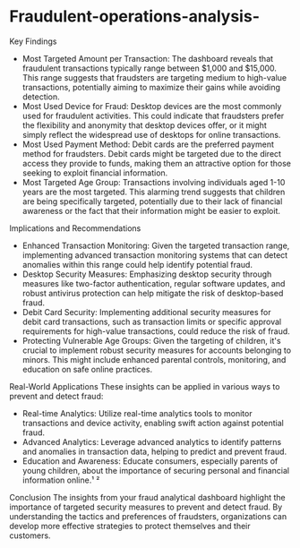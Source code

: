# Fraudulent-operations-analysis-
Key Findings
- Most Targeted Amount per Transaction: The dashboard reveals that fraudulent transactions typically range between $1,000 and $15,000. This range suggests that fraudsters are targeting medium to high-value transactions, potentially aiming to maximize their gains while avoiding detection.
- Most Used Device for Fraud: Desktop devices are the most commonly used for fraudulent activities. This could indicate that fraudsters prefer the flexibility and anonymity that desktop devices offer, or it might simply reflect the widespread use of desktops for online transactions.
- Most Used Payment Method: Debit cards are the preferred payment method for fraudsters. Debit cards might be targeted due to the direct access they provide to funds, making them an attractive option for those seeking to exploit financial information.
- Most Targeted Age Group: Transactions involving individuals aged 1-10 years are the most targeted. This alarming trend suggests that children are being specifically targeted, potentially due to their lack of financial awareness or the fact that their information might be easier to exploit.

Implications and Recommendations
- Enhanced Transaction Monitoring: Given the targeted transaction range, implementing advanced transaction monitoring systems that can detect anomalies within this range could help identify potential fraud.
- Desktop Security Measures: Emphasizing desktop security through measures like two-factor authentication, regular software updates, and robust antivirus protection can help mitigate the risk of desktop-based fraud.
- Debit Card Security: Implementing additional security measures for debit card transactions, such as transaction limits or specific approval requirements for high-value transactions, could reduce the risk of fraud.
- Protecting Vulnerable Age Groups: Given the targeting of children, it's crucial to implement robust security measures for accounts belonging to minors. This might include enhanced parental controls, monitoring, and education on safe online practices.

Real-World Applications
These insights can be applied in various ways to prevent and detect fraud:
- Real-time Analytics: Utilize real-time analytics tools to monitor transactions and device activity, enabling swift action against potential fraud.
- Advanced Analytics: Leverage advanced analytics to identify patterns and anomalies in transaction data, helping to predict and prevent fraud.
- Education and Awareness: Educate consumers, especially parents of young children, about the importance of securing personal and financial information online.¹ ²

Conclusion
The insights from your fraud analytical dashboard highlight the importance of targeted security measures to prevent and detect fraud. By understanding the tactics and preferences of fraudsters, organizations can develop more effective strategies to protect themselves and their customers.
